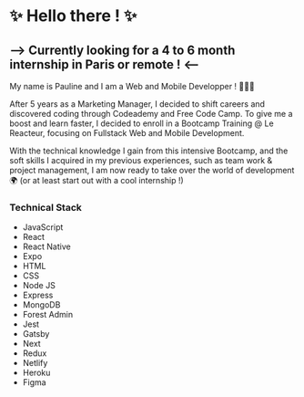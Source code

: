 # :sparkles: Hello there ! :sparkles:

## --> Currently looking for a 4 to 6 month internship in Paris or remote ! <--

My name is Pauline and I am a Web and Mobile Developper ! 👩🏻‍💻   

After 5 years as a Marketing Manager, I decided to shift careers and discovered coding through Codeademy and Free Code Camp. To give me a boost and learn faster, I decided to enroll in a Bootcamp Training @ Le Reacteur, focusing on Fullstack Web and Mobile Development.

With the technical knowledge I gain from this intensive Bootcamp, and the soft skills I acquired in my previous experiences, such as team work & project management, I am now ready to take over the world of development :earth_africa: (or at least start out with a cool internship !)

### Technical Stack
 * JavaScript
 * React
 * React Native
 * Expo
 * HTML
 * CSS
 * Node JS
 * Express
 * MongoDB
 * Forest Admin
 * Jest
 * Gatsby
 * Next
 * Redux
 * Netlify
 * Heroku
 * Figma
